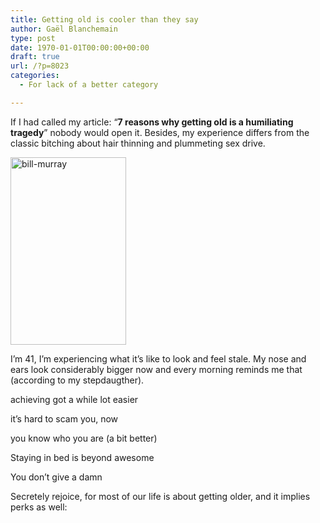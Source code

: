 ```yaml
---
title: Getting old is cooler than they say
author: Gaël Blanchemain
type: post
date: 1970-01-01T00:00:00+00:00
draft: true
url: /?p=8023
categories:
  - For lack of a better category

---
```

If I had called my article: &#8220;**7 reasons why getting old is a humiliating tragedy**&#8221; nobody would open it. Besides, my experience differs from the classic bitching about hair thinning and plummeting sex drive.

<p class="p1">
  <img class="alignleft size-medium wp-image-8024" src="http://www.gr0wing.com/wp-content/uploads/2014/08/bill-murray-185x300.jpg" alt="bill-murray" width="185" height="300" srcset="https://www.gr0wing.com/wp-content/uploads/2014/08/bill-murray-185x300.jpg 185w, https://www.gr0wing.com/wp-content/uploads/2014/08/bill-murray.jpg 634w" sizes="(max-width: 185px) 100vw, 185px" />
</p>

<p class="p1">
  I&#8217;m 41, I&#8217;m experiencing what it&#8217;s like to look and feel stale. My nose and ears look considerably bigger now and every morning reminds me that (according to my stepdaugther).
</p>

<p class="p1">
  achieving got a while lot easier
</p>

<p class="p1">
  it&#8217;s hard to scam you, now
</p>

<p class="p1">
  you know who you are (a bit better)
</p>

<p class="p1">
  Staying in bed is beyond awesome
</p>

<p class="p1">
  You don&#8217;t give a damn
</p>

Secretely rejoice, for most of our life is about getting older, and it implies perks as well:

&nbsp;

&nbsp;